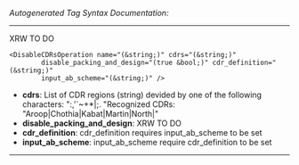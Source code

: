 _Autogenerated Tag Syntax Documentation:_

---
XRW TO DO

```
<DisableCDRsOperation name="(&string;)" cdrs="(&string;)"
        disable_packing_and_design="(true &bool;)" cdr_definition="(&string;)"
        input_ab_scheme="(&string;)" />
```

-   **cdrs**: List of CDR regions (string) devided by one of the following characters: ":,'`~+*|;. "Recognized CDRs: "Aroop|Chothia|Kabat|Martin|North|"
-   **disable_packing_and_design**: XRW TO DO
-   **cdr_definition**: cdr_definition requires input_ab_scheme to be set
-   **input_ab_scheme**: input_ab_scheme require cdr_definition to be set

---

